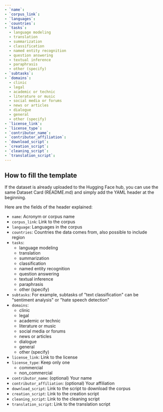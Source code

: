 ```yaml
---
- `name`: 
- `corpus_link`: 
- `languages`: 
- `countries`: 
- `tasks`:
  - language modeling
  - translation
  - summarization
  - classification
  - named entity recognition
  - question answering
  - textual inference
  - paraphrasis
  - other (specify)
- `subtasks`: 
- `domains`: 
  - clinic
  - legal
  - academic or technic
  - literature or music
  - social media or forums
  - news or articles
  - dialogue
  - general
  - other (specify)
- `license_link`: 
- `license_type`: 
- `contributor_name`:
- `contributor_affiliation`:
- `download_script`:
- `creation_script`: 
- `cleaning_script`: 
- `translation_script`:
---
```


## How to fill the template

If the dataset is already uploaded to the Hugging Face hub, you can use the same Dataset Card (README.md) and simply add the YAML header at the beginning.

Here are the fields of the header explained:

- `name`: Acronym or corpus name
- `corpus_link`: Link to the corpus
- `language`: Languages in the corpus
- `countries`: Countries the data comes from, also possible to include region
- `tasks`:
  - language modeling
  - translation
  - summarization
  - classification
  - named entity recognition
  - question answering
  - textual inference
  - paraphrasis
  - other (specify)
- `subtasks`: For example, subtasks of "text classification" can be "sentiment analysis" or "hate speech detection"
- `domains`:
  - clinic
  - legal
  - academic or technic
  - literature or music
  - social media or forums
  - news or articles
  - dialogue
  - general
  - other (specify)
- `license_link`: Link to the license
- `license_type`: Keep only one
  - commercial
  - non_commercial
- `contributor_name`: (optional) Your name
- `contributor_affiliation`: (optional) Your affiliation
- `download_script`: Link to the script to download the corpus
- `creation_script`: Link to the creation script
- `cleaning_script`: Link to the cleaning script
- `translation_script`: Link to the translation script
